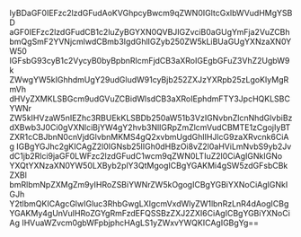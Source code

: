 IyBDaGF0IEFzc2lzdGFudAoKVGhpcyBwcm9qZWN0IGltcGxlbWVudHMgYSBD
aGF0IEFzc2lzdGFudCB1c2luZyBGYXN0QVBJIGZvciB0aGUgYmFja2VuZCBh
bmQgSmF2YVNjcmlwdCBmb3IgdGhlIGZyb250ZW5kLiBUaGUgYXNzaXN0YW50
IGFsbG93cyB1c2VycyB0byBpbnRlcmFjdCB3aXRoIGEgbGFuZ3VhZ2UgbW9k
ZWwgYW5kIGhhdmUgY29udGludW91cyBjb252ZXJzYXRpb25zLgoKIyMgRmVh
dHVyZXMKLSBGcm9udGVuZCBidWlsdCB3aXRoIEphdmFTY3JpcHQKLSBCYWNr
ZW5kIHVzaW5nIEZhc3RBUEkKLSBDb250aW51b3VzIGNvbnZlcnNhdGlvbiBz
dXBwb3J0Ci0gVXNlciBjYW4gY2hvb3NlIGRpZmZlcmVudCBMTE1zCgojIyBT
ZXR1cCBJbnN0cnVjdGlvbnMKMS4gQ2xvbmUgdGhlIHJlcG9zaXRvcnk6CiAg
IGBgYGJhc2gKICAgZ2l0IGNsb25lIGh0dHBzOi8vZ2l0aHViLmNvbS9yb2Jv
dC1jb2Rlci9jaGF0LWFzc2lzdGFudC1wcm9qZWN0LTIuZ2l0CiAgIGNkIGNo
YXQtYXNzaXN0YW50LXByb2plY3QtMgogICBgYGAKMi4gSW5zdGFsbCBkZXBl
bmRlbmNpZXMgZm9yIHRoZSBiYWNrZW5kOgogICBgYGBiYXNoCiAgIGNkIGJh
Y2tlbmQKICAgcGlwIGluc3RhbGwgLXIgcmVxdWlyZW1lbnRzLnR4dAogICBg
YGAKMy4gUnVuIHRoZGYgRmFzdEFQSSBzZXJ2ZXI6CiAgICBgYGBiYXNoCiAg
IHVuaWZvcm0gbWFpbjphcHAgLS1yZWxvYWQKICAgIGBgYg==